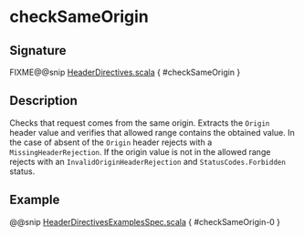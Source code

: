 <a id="checksameorigin"></a>
# checkSameOrigin

## Signature

FIXME@@snip [HeaderDirectives.scala](../../../../../../../../../akka-http/src/main/scala/akka/http/scaladsl/server/directives/HeaderDirectives.scala) { #checkSameOrigin }

## Description

Checks that request comes from the same origin. Extracts the `Origin` header value and verifies that allowed range
contains the obtained value. In the case of absent of the `Origin` header rejects with a `MissingHeaderRejection`.
If the origin value is not in the allowed range rejects with an `InvalidOriginHeaderRejection`
and `StatusCodes.Forbidden` status.

## Example

@@snip [HeaderDirectivesExamplesSpec.scala](../../../../../../../test/scala/docs/http/scaladsl/server/directives/HeaderDirectivesExamplesSpec.scala) { #checkSameOrigin-0 }